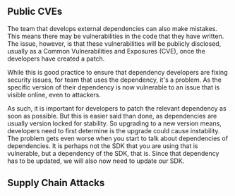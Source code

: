 ## Public CVEs
The team that develops external dependencies can also make mistakes. This means there may be vulnerabilities in the code that they have written. The issue, however, is that these vulnerabilities will be publicly disclosed, usually as a Common Vulnerabilities and Exposures (CVE), once the developers have created a patch.

While this is good practice to ensure that dependency developers are fixing security issues, for team that uses the dependency, it's a problem. As the specific version of their dependency is now vulnerable to an issue that is visible online, even to attackers.

As such, it is important for developers to patch the relevant dependency as soon as possible. But this is easier said than done, as dependencies are usually version locked for stability. So upgrading to a new version means, developers need to first determine is the upgrade could cause instability. The problem gets even worse when you start to talk about dependencies of dependencies. It is perhaps not the SDK that you are using that is vulnerable, but a dependency of the SDK, that is. Since that dependency has to be updated, we will also now need to update our SDK.
## Supply Chain Attacks
